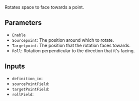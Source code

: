 Rotates space to face towards a point.

## Parameters

* `Enable`
* `Sourcepoint`: The position around which to rotate.
* `Targetpoint`: The position that the rotation faces towards.
* `Roll`: Rotation perpendicular to the direction that it's facing.

## Inputs

* `definition_in`: 
* `sourcePointField`: 
* `targetPointField`: 
* `rollField`: 